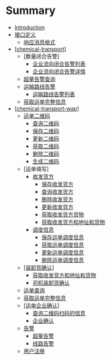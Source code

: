 # Summary

* [Introduction](README.md)
* [接口定义](pagehelper.md)
  * [响应消息格式](pagehelper/jie-kou-xiao-xi-ge-shi.md)
* [\[chemical-transport\]](chemical-transport.md)
  * \[数量闭合告警\]
    * [企业流向闭合告警列表](chemical-transport/shu-liang-bi-he-gao-jing/qi-4e1a-chao-liang-gao-jing-xin-xi.md)
    * [企业流向闭合告警详情](chemical-transport/shu-liang-bi-he-gao-jing/qi-ye-chao-liang-gao-jing-xiang-qing.md)
  * [超量告警查询](chemical-transport/chao-liang-gao-jing-cha-xun.md)
  * [运输路线告警](chemical-transport/yun-shu-lu-xian-gao-jing.md)
    * [运输路线告警列表](chemical-transport/yun-shu-lu-xian-gao-jing/yun-shu-lu-xian-gao-jing-lie-biao.md)
  * [获取运单完整信息](chemical-transport/huo-qu-yun-dan-wan-zheng-xin-xi.md)
* [\[chemical-transport-wap\]](chemical-transport-wap.md)
  * [运单二维码](chemical-transport-wap/yun-dan-er-wei-78015d.md)
    * [查询二维码](chemical-transport-wap/yun-dan-er-wei-ma/cha-xun-yun-dan-er-wei-ma.md)
    * [保存二维码](chemical-transport-wap/yun-dan-er-wei-ma/bao-cun-er-wei-ma.md)
    * [更新二维码](chemical-transport-wap/yun-dan-er-wei-ma/geng-xin-er-wei-ma.md)
    * [获取二维码](chemical-transport-wap/yun-dan-er-wei-ma/huo-qu-er-wei-ma.md)
    * [删除二维码](chemical-transport-wap/yun-dan-er-wei-ma/shan-chu-er-wei-ma.md)
    * [生成二维码](chemical-transport-wap/yun-dan-er-wei-ma/sheng-cheng-er-wei-ma.md)
  * \[运单填写\]
    * [收发货方](chemical-transport-wap/yun-dan-tian-xie/shou-fa-huo-fang.md)
      * [保存收发货方](chemical-transport-wap/yun-dan-tian-xie/shou-fa-huo-fang/bao-cun-shou-fa-huo-fang.md)
      * [查询收发货方](chemical-transport-wap/yun-dan-tian-xie/shou-fa-huo-fang/cha-xun-shou-fa-huo-fang.md)
      * [删除收发货方](chemical-transport-wap/yun-dan-tian-xie/shou-fa-huo-fang/shan-chu-shou-fa-huo-fang.md)
      * [更新收发货方](chemical-transport-wap/yun-dan-tian-xie/shou-fa-huo-fang/geng-xin-shou-fa-huo-fang.md)
      * [获取收发货方货物](chemical-transport-wap/yun-dan-tian-xie/shou-fa-huo-fang/huo-qu-shou-fa-huo-fang-huo-wu.md)
      * [获取收发货方和地址和货物](chemical-transport-wap/yun-dan-tian-xie/shou-fa-huo-fang/huo-qu-shou-fa-huo-fang-he-di-zhi-he-huo-wu.md)
    * [调度信息](chemical-transport-wap/yun-dan-tian-xie/diao-du-xin-xi.md)
      * [保存运单调度信息](chemical-transport-wap/yun-dan-tian-xie/diao-du-xin-xi/bao-cun-yun-dan-diao-du-xin-xi.md)
      * [获取运单调度信息](chemical-transport-wap/yun-dan-tian-xie/diao-du-xin-xi/huo-qu-yun-dan-diao-du-xin-xi.md)
      * [更新运单调度信息](chemical-transport-wap/yun-dan-tian-xie/diao-du-xin-xi/geng-xin-yun-dan-diao-du-xin-xi.md)
      * [删除运单调度信息](chemical-transport-wap/yun-dan-tian-xie/diao-du-xin-xi/shan-chu-yun-dan-diao-du-xin-xi.md)
  * [\[装卸货确认\]](chemical-transport-wap/zhuang-xie-huo-que-8ba45d.md)
    * [获取收发货方和地址和货物](chemical-transport-wap/zhuang-xie-huo-que-ren/huo-qu-shou-fa-huo-fang-he-di-zhi-he-huo-wu.md)
    * [司机装卸货确认](chemical-transport-wap/zhuang-xie-huo-que-ren/si-ji-zhuang-xie-huo-que-ren.md)
  * [运单查询](chemical-transport-wap/yun-dan-cha-xun.md)
  * [获取运单完整信息](chemical-transport-wap/huo-qu-yun-dan-wan-zheng-xin-xi.md)
  * [\[运单企业确认\]](chemical-transport-wap/yun-dan-qi-ye-que-8ba45d.md)
    * [查询二维码扫码的信息](chemical-transport-wap/yun-dan-qi-ye-que-ren/cha-xun-er-wei-ma-sao-ma-de-xin-xi.md)
    * [企业确认](chemical-transport-wap/yun-dan-qi-ye-que-ren/qi-ye-que-ren.md)
  * [告警](chemical-transport-wap/gao-jing.md)
    * [超量告警](chemical-transport-wap/chao-liang-gao-jing.md)
    * [线路告警](chemical-transport-wap/xian-lu-gao-jing.md)
  * [用户注册](chemical-transport-wap/yong-hu-zhu-ce.md)

